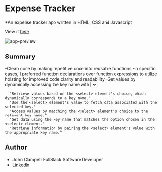 # Expense Tracker

*An expense tracker app written in HTML, CSS and Javascript

View it [here](https://expense-tracker-sdmm-6.pages.dev/)

![app-preview](src/Screenshot%202023-10-10%20at%201.59.43 AM.png)

## Summary
-Clean code by making repetitive code into reusable functions
-In specific cases, I preferred function declarations over function expressions to utilize hoisting for improved code clarity and readability
-Get values by dynamically accessing the key name with <select> element values.
........... ( using CHAT GPT suggestions below )

      "Retrieve values based on the <select> element's choice, which dynamically corresponds to a key name."
      "Use the <select> element's value to fetch data associated with the selected key."
      "Access values by matching the <select> element's choice to the relevant key name."
      "Get data using the key name that matches the option chosen in the <select> element."
      "Retrieve information by pairing the <select> element's value with the appropriate key name."

## Author
- John Clampet: FullStack Software Developer
- [LinkedIn](https://www.linkedin.com/in/john-clampet-264007122/)
